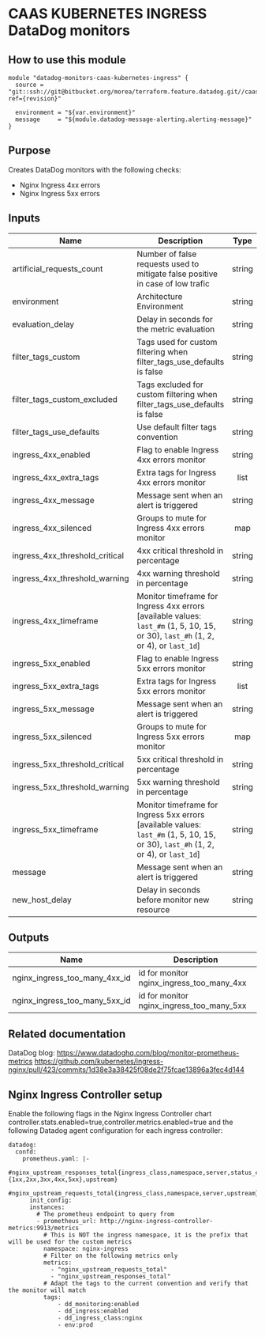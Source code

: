 # CAAS KUBERNETES INGRESS DataDog monitors

## How to use this module

```
module "datadog-monitors-caas-kubernetes-ingress" {
  source = "git::ssh://git@bitbucket.org/morea/terraform.feature.datadog.git//caas/kubernetes/ingress?ref={revision}"

  environment = "${var.environment}"
  message     = "${module.datadog-message-alerting.alerting-message}"
}

```

## Purpose

Creates DataDog monitors with the following checks:

- Nginx Ingress 4xx errors
- Nginx Ingress 5xx errors

## Inputs

| Name | Description | Type | Default | Required |
|------|-------------|:----:|:-----:|:-----:|
| artificial_requests_count | Number of false requests used to mitigate false positive in case of low trafic | string | `5` | no |
| environment | Architecture Environment | string | - | yes |
| evaluation_delay | Delay in seconds for the metric evaluation | string | `15` | no |
| filter_tags_custom | Tags used for custom filtering when filter_tags_use_defaults is false | string | `*` | no |
| filter_tags_custom_excluded | Tags excluded for custom filtering when filter_tags_use_defaults is false | string | `` | no |
| filter_tags_use_defaults | Use default filter tags convention | string | `true` | no |
| ingress_4xx_enabled | Flag to enable Ingress 4xx errors monitor | string | `true` | no |
| ingress_4xx_extra_tags | Extra tags for Ingress 4xx errors monitor | list | `[]` | no |
| ingress_4xx_message | Message sent when an alert is triggered | string | `` | no |
| ingress_4xx_silenced | Groups to mute for Ingress 4xx errors monitor | map | `{}` | no |
| ingress_4xx_threshold_critical | 4xx critical threshold in percentage | string | `40` | no |
| ingress_4xx_threshold_warning | 4xx warning threshold in percentage | string | `20` | no |
| ingress_4xx_timeframe | Monitor timeframe for Ingress 4xx errors [available values: `last_#m` (1, 5, 10, 15, or 30), `last_#h` (1, 2, or 4), or `last_1d`] | string | `last_5m` | no |
| ingress_5xx_enabled | Flag to enable Ingress 5xx errors monitor | string | `true` | no |
| ingress_5xx_extra_tags | Extra tags for Ingress 5xx errors monitor | list | `[]` | no |
| ingress_5xx_message | Message sent when an alert is triggered | string | `` | no |
| ingress_5xx_silenced | Groups to mute for Ingress 5xx errors monitor | map | `{}` | no |
| ingress_5xx_threshold_critical | 5xx critical threshold in percentage | string | `20` | no |
| ingress_5xx_threshold_warning | 5xx warning threshold in percentage | string | `10` | no |
| ingress_5xx_timeframe | Monitor timeframe for Ingress 5xx errors [available values: `last_#m` (1, 5, 10, 15, or 30), `last_#h` (1, 2, or 4), or `last_1d`] | string | `last_5m` | no |
| message | Message sent when an alert is triggered | string | - | yes |
| new_host_delay | Delay in seconds before monitor new resource | string | `300` | no |

## Outputs

| Name | Description |
|------|-------------|
| nginx_ingress_too_many_4xx_id | id for monitor nginx_ingress_too_many_4xx |
| nginx_ingress_too_many_5xx_id | id for monitor nginx_ingress_too_many_5xx |

Related documentation
---------------------

DataDog blog: https://www.datadoghq.com/blog/monitor-prometheus-metrics
https://github.com/kubernetes/ingress-nginx/pull/423/commits/1d38e3a38425f08de2f75fcae13896a3fec4d144

Nginx Ingress Controller setup
------------------------------
Enable the following flags in the Nginx Ingress Controller chart
controller.stats.enabled=true,controller.metrics.enabled=true
and the following Datadog agent configuration for each ingress controller:
```
datadog:
  confd:
    prometheus.yaml: |-
      #nginx_upstream_responses_total{ingress_class,namespace,server,status_code:{1xx,2xx,3xx,4xx,5xx},upstream}
      #nginx_upstream_requests_total{ingress_class,namespace,server,upstream}
      init_config:
      instances:
        # The prometheus endpoint to query from
        - prometheus_url: http://nginx-ingress-controller-metrics:9913/metrics
          # This is NOT the ingress namespace, it is the prefix that will be used for the custom metrics
          namespace: nginx-ingress
          # Filter on the following metrics only
          metrics:
            - "nginx_upstream_requests_total"
            - "nginx_upstream_responses_total"
          # Adapt the tags to the current convention and verify that the monitor will match
          tags:
              - dd_monitoring:enabled
              - dd_ingress:enabled
              - dd_ingress_class:nginx
              - env:prod
```
